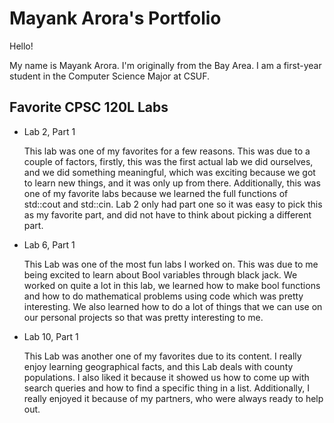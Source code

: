 
# Mayank Arora's Portfolio 

Hello!

My name is Mayank Arora. I'm originally from the Bay Area. I am a first-year student in the Computer Science Major at CSUF. 

## Favorite CPSC 120L Labs
 
* Lab 2, Part 1

    This lab was one of my favorites for a few reasons. This was due to a couple of factors, firstly, this was the first actual lab we did ourselves, and we did something meaningful, which was exciting because we got to learn new things, and it was only up from there. Additionally, this was one of my favorite labs because we learned the full functions of std::cout and std::cin. Lab 2 only had part one so it was easy to pick this as my favorite part, and did not have to think about picking a different part.

* Lab 6, Part 1

    This Lab was one of the most fun labs I worked on. This was due to me being excited to learn about Bool variables through black jack. We worked on quite a lot in this lab, we learned how to make bool functions and how to do mathematical problems using code which was pretty interesting. We also learned how to do a lot of things that we can use on our personal projects so that was pretty interesting to me. 

* Lab 10, Part 1

    This Lab was another one of my favorites due to its content. I really enjoy learning geographical facts, and this Lab deals with county populations. I also liked it because it showed us how to come up with search queries and how to find a specific thing in a list. Additionally, I really enjoyed it because of my partners, who were always ready to help out.


